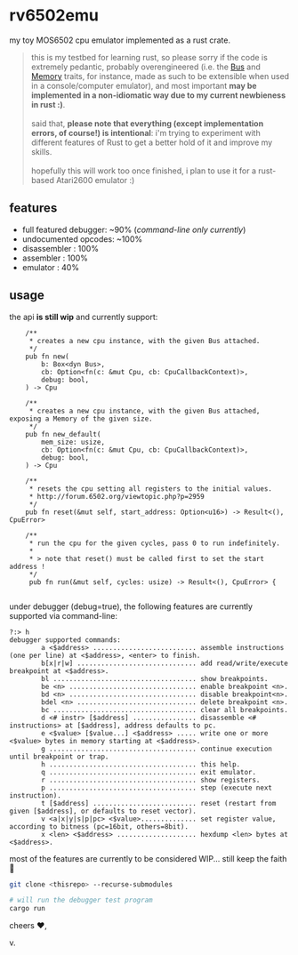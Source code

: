# rv6502emu

my toy MOS6502 cpu emulator implemented as a rust crate.

> this is my testbed for learning rust, so please sorry if the code is extremely pedantic, probably overengineered (i.e. the [Bus](./src/bus.rs) and [Memory](./src/memory.rs) traits, for instance, made as such to be extensible when used in a console/computer emulator), and most important **may be implemented in a non-idiomatic way due to my current newbieness in rust :)**.<br><br>
said that, **please note that everything (except implementation errors, of course!) is intentional**: i'm trying to experiment with different features of Rust to get a better hold of it and improve my skills.<br><br>
hopefully this will work too once finished, i plan to use it for a rust-based Atari2600 emulator :)

## features

- full featured debugger: ~90% (_command-line only currently_)
- undocumented opcodes: ~100%
- disassembler : 100%
- assembler : 100%
- emulator : 40%

## usage

the api **is still wip** and currently support:

~~~
    /**
     * creates a new cpu instance, with the given Bus attached.
     */
    pub fn new(
        b: Box<dyn Bus>,
        cb: Option<fn(c: &mut Cpu, cb: CpuCallbackContext)>,
        debug: bool,
    ) -> Cpu

    /**
     * creates a new cpu instance, with the given Bus attached, exposing a Memory of the given size.
     */
    pub fn new_default(
        mem_size: usize,
        cb: Option<fn(c: &mut Cpu, cb: CpuCallbackContext)>,
        debug: bool,
    ) -> Cpu

    /**
     * resets the cpu setting all registers to the initial values.
     * http://forum.6502.org/viewtopic.php?p=2959
     */
    pub fn reset(&mut self, start_address: Option<u16>) -> Result<(), CpuError>

    /**
     * run the cpu for the given cycles, pass 0 to run indefinitely.
     *
     * > note that reset() must be called first to set the start address !
     */
     pub fn run(&mut self, cycles: usize) -> Result<(), CpuError> {
    
~~~

under debugger (debug=true), the following features are currently supported via command-line:

~~~
?:> h
debugger supported commands:
        a <$address> .......................... assemble instructions (one per line) at <$address>, <enter> to finish.
        b[x|r|w] .............................. add read/write/execute breakpoint at <$address>.
        bl .................................... show breakpoints.
        be <n> ................................ enable breakpoint <n>.
        bd <n> ................................ disable breakpoint<n>.
        bdel <n> .............................. delete breakpoint <n>.
        bc .................................... clear all breakpoints.
        d <# instr> [$address] ................ disassemble <# instructions> at [$address], address defaults to pc.
        e <$value> [$value...] <$address> ..... write one or more <$value> bytes in memory starting at <$address>.
        g ..................................... continue execution until breakpoint or trap.
        h ..................................... this help.
        q ..................................... exit emulator.
        r ..................................... show registers.
        p ..................................... step (execute next instruction).
        t [$address] .......................... reset (restart from given [$address], or defaults to reset vector).
        v <a|x|y|s|p|pc> <$value>.............. set register value, according to bitness (pc=16bit, others=8bit).
        x <len> <$address> .................... hexdump <len> bytes at <$address>.
~~~

most of the features are currently to be considered WIP... still keep the faith :love_you_gesture:

~~~bash
git clone <thisrepo> --recurse-submodules

# will run the debugger test program
cargo run
~~~

cheers :heart:,

v.

